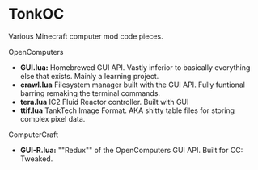 # TonkOC
Various Minecraft computer mod code pieces.

OpenComputers
* **GUI.lua:** Homebrewed GUI API.  Vastly inferior to basically everything else that exists.  Mainly a learning project.
* **crawl.lua** Filesystem manager built with the GUI API.  Fully funtional barring remaking the terminal commands.
* **tera.lua** IC2 Fluid Reactor controller.  Built with GUI
* **ttif.lua** TankTech Image Format.  AKA shitty table files for storing complex pixel data.

ComputerCraft
* **GUI-R.lua:** ""Redux"" of the OpenComputers GUI API.  Built for CC: Tweaked.